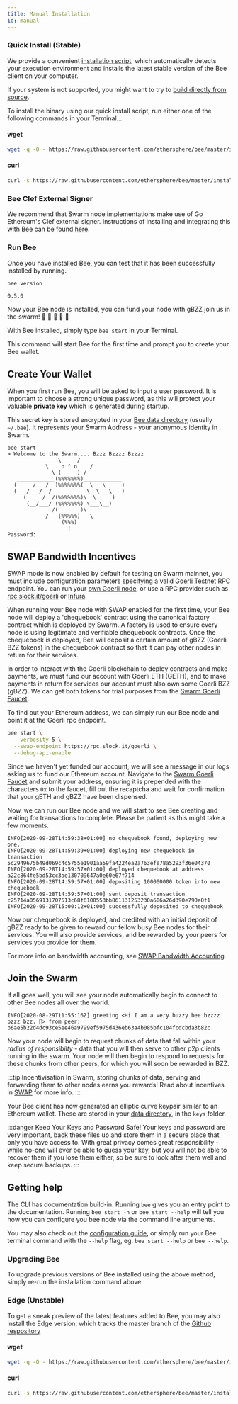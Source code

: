```yaml
---
title: Manual Installation
id: manual
---
```


### Quick Install (Stable)

We provide a convenient [installation script](https://github.com/ethersphere/bee/blob/637b67a8e0a2b15e707f510bb7f49aea4ef6c110/install.sh), which automatically detects your execution environment and installs the latest stable version of the Bee client on your computer.

If your system is not supported, you might want to try to [build directly from source](/docs/installation/build-from-source).

To install the binary using our quick install script, run either one of the following commands in your Terminal...

#### wget
```bash
wget -q -O - https://raw.githubusercontent.com/ethersphere/bee/master/install.sh | TAG=v0.5.0 bash
```

#### curl
```bash
curl -s https://raw.githubusercontent.com/ethersphere/bee/master/install.sh | TAG=v0.5.0 bash
```

### Bee Clef External Signer

We recommend that Swarm node implementations make use of Go Ethereum's Clef external signer. Instructions of installing and integrating this with Bee can be found [here](/docs/installation/bee-clef).

### Run Bee

Once you have installed Bee, you can test that it has been successfully installed by running.

```bash
bee version
```

```
0.5.0
```

Now your Bee node is installed, you can fund your node with gBZZ join us in the swarm! 🐝 🐝 🐝 🐝 🐝

With Bee installed, simply type `bee start` in your Terminal. 

This command will start Bee for the first time and prompt you to create your Bee wallet.

## Create Your Wallet

When you first run Bee, you will be asked to input a user password. It is important to choose a strong unique password, as this will protect your valuable **private key** which is generated during startup. 

This secret key is stored encrypted in your [Bee data directory](/docs/installation/configuration#--data-dir) (usually `~/.bee`). It represents your Swarm Address - your anonymous identity in Swarm.

```
bee start
> Welcome to the Swarm.... Bzzz Bzzzz Bzzzz
                \     /
            \    o ^ o    /
              \ (     ) /
   ____________(%%%%%%%)____________
  (     /   /  )%%%%%%%(  \   \     )
  (___/___/__/           \__\___\___)
     (     /  /(%%%%%%%)\  \     )
      (__/___/ (%%%%%%%) \___\__)
              /(       )\
            /   (%%%%%)   \
                 (%%%)
                   !
Password:
```

## SWAP Bandwidth Incentives

SWAP mode is now enabled by default for testing on Swarm mainnet, you must include configuration parameters specifying a valid [Goerli Testnet](https://goerli.net/) RPC endpoint. You can run your [own Goerli node](https://github.com/goerli/testnet), or use a RPC provider such as [rpc.slock.it/goerli](https://rpc.slock.it/goerli) or [Infura](https://infura.io/).

When running your Bee node with SWAP enabled for the first time, your Bee node will deploy a 'chequebook' contract using the canonical factory contract which is deployed by Swarm. A factory is used to ensure every node is using legitimate and verifiable chequebook contracts. Once the chequebook is deployed, Bee will deposit a certain amount of gBZZ (Goerli BZZ tokens) in the chequebook contract so that it can pay other nodes in return for their services.

In order to interact with the Goerli blockchain to deploy contracts and make payments, we must fund our account with Goerli ETH (GETH), and to make payments in return for services our account must also own some Goerli BZZ (gBZZ). We can get both tokens for trial purposes from the [Swarm Goerli Faucet](https://faucet.ethswarm.org/).

To find out your Ethereum address, we can simply run our Bee node and point it at the Goerli rpc endpoint.

```bash
bee start \
  --verbosity 5 \
  --swap-endpoint https://rpc.slock.it/goerli \
  --debug-api-enable
```

Since we haven't yet funded our account, we will see a message in our logs asking us to fund our Ethereum account. Navigate to the [Swarm Goerli Faucet](https://faucet.ethswarm.org/) and submit your address, ensuring it is prepended with the characters `0x` to the faucet, fill out the recaptcha and wait for confirmation that your gETH and gBZZ have been dispensed.

Now, we can run our Bee node and we will start to see Bee creating and waiting for transactions to complete. Please be patient as this might take a few moments.

```
INFO[2020-09-28T14:59:38+01:00] no chequebook found, deploying new one.
INFO[2020-09-28T14:59:39+01:00] deploying new chequebook in transaction 5c2949675b49d069c4c5755e1901aa59fa4224ea2a763efe78a5293f36e04370
INFO[2020-09-28T14:59:57+01:00] deployed chequebook at address a22c864fe5bd53cc3ae130709647a0e60e67f714
INFO[2020-09-28T14:59:57+01:00] depositing 100000000 token into new chequebook
INFO[2020-09-28T14:59:57+01:00] sent deposit transaction c25714a0569131707513c68f6108553bb861131253230a606a26d390e790e0f1
INFO[2020-09-28T15:00:12+01:00] successfully deposited to chequebook
```

Now our chequebook is deployed, and credited with an initial deposit of gBZZ ready to be given to reward our fellow busy Bee nodes for their services. You will also provide services, and be rewarded by your peers for services you provide for them.

For more info on bandwidth accounting, see [SWAP Bandwidth Accounting](/docs/advanced/swap).

## Join the Swarm

If all goes well, you will see your node automatically begin to connect to other Bee nodes all over the world. 

```
INFO[2020-08-29T11:55:16Z] greeting <Hi I am a very buzzy bee bzzzz bzzz bzz. 🐝> from peer: b6ae5b22d4dc93ce5ee46a9799ef5975d436eb63a4b085bfc104fcdcbda3b82c
```

Now your node will begin to request chunks of data that fall within your *radius of responsibilty* - data that you will then serve to other p2p clients running in the swarm. Your node will then begin to respond to requests for these chunks from other peers, for which you will soon be rewarded in BZZ.

:::tip Incentivisation
In Swarm, storing chunks of data, serving and forwarding them to other nodes earns you rewards! Read about incentives in [SWAP](/docs/advanced/swap) for more info.
:::

Your Bee client has now generated an elliptic curve keypair similar to an Ethereum wallet. These are stored in your [data directory](/docs/installation/configuration#--data-dir), in the `keys` folder.

:::danger Keep Your Keys and Password Safe!
Your keys and password are very important, back these files up and store them in a secure place that only you have access to. With great privacy comes great responsibility - while no-one will ever be able to guess your key, but you will not be able to recover them if you lose them either, so be sure to look after them well and keep secure backups.
:::

## Getting help
The CLI has documentation build-in. Running `bee` gives you an entry point to the documentation. Running `bee start -h` or `bee start --help` will tell you how you can configure you bee node via the command line arguments.

You may also check out the [configuration guide](/docs/installation/configuration), or simply run your Bee terminal command with the `--help` flag, eg. `bee start --help` or `bee --help`.



### Upgrading Bee

To upgrade previous versions of Bee installed using the above method, simply re-run the installation command above.


### Edge (Unstable)

To get a sneak preview of the latest features added to Bee, you may also install the Edge version, which tracks the master branch of the [Github respository](https://github.com/ethersphere/bee)

#### wget
```bash
wget -q -O - https://raw.githubusercontent.com/ethersphere/bee/master/install.sh | bash
```

#### curl
```bash
curl -s https://raw.githubusercontent.com/ethersphere/bee/master/install.sh | bash
```
